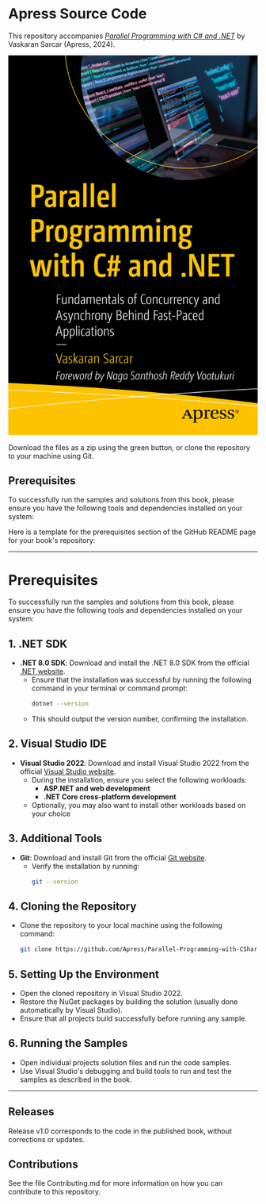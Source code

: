 # Apress Source Code

This repository accompanies [*Parallel Programming with C# and .NET*](https://link.springer.com/book/9798868804878) by Vaskaran Sarcar (Apress, 2024).

[comment]: #cover
![Cover image](979-8-8688-0487-8.jpg)

Download the files as a zip using the green button, or clone the repository to your machine using Git.

## Prerequisites

To successfully run the samples and solutions from this book, please ensure you have the following tools and dependencies installed on your system:

Here is a template for the prerequisites section of the GitHub README page for your book's repository:

---

# Prerequisites

To successfully run the samples and solutions from this book, please ensure you have the following tools and dependencies installed on your system:

## 1. .NET SDK

- **.NET 8.0 SDK**: Download and install the .NET 8.0 SDK from the official [.NET website](https://dotnet.microsoft.com/download/dotnet/8.0).
  - Ensure that the installation was successful by running the following command in your terminal or command prompt:
    ```bash
    dotnet --version
    ```
  - This should output the version number, confirming the installation.

## 2. Visual Studio IDE

- **Visual Studio 2022**: Download and install Visual Studio 2022 from the official [Visual Studio website](https://visualstudio.microsoft.com/).
  - During the installation, ensure you select the following workloads:
    - **ASP.NET and web development**
    - **.NET Core cross-platform development**
  - Optionally, you may also want to install other workloads based on your choice

## 3. Additional Tools

- **Git**: Download and install Git from the official [Git website](https://git-scm.com/).
  - Verify the installation by running:
    ```bash
    git --version
    ```

## 4. Cloning the Repository

- Clone the repository to your local machine using the following command:
  ```bash
  git clone https://github.com/Apress/Parallel-Programming-with-CSharp-and-.NET.git
  ```

## 5. Setting Up the Environment

- Open the cloned repository in Visual Studio 2022.
- Restore the NuGet packages by building the solution (usually done automatically by Visual Studio).
- Ensure that all projects build successfully before running any sample.

## 6. Running the Samples

- Open individual projects solution files and run the code samples.
- Use Visual Studio's debugging and build tools to run and test the samples as described in the book.

---
## Releases

Release v1.0 corresponds to the code in the published book, without corrections or updates.

## Contributions

See the file Contributing.md for more information on how you can contribute to this repository.
